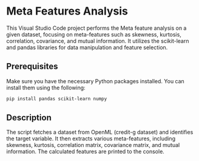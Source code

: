 # Meta Features Analysis

This Visual Studio Code project performs the Meta feature analysis on a given dataset, focusing on meta-features such as skewness, kurtosis, correlation, covariance, and mutual information. It utilizes the scikit-learn and pandas libraries for data manipulation and feature selection.

## Prerequisites

Make sure you have the necessary Python packages installed. You can install them using the following:

```bash
pip install pandas scikit-learn numpy
```

## Description
The script fetches a dataset from OpenML (credit-g dataset) and identifies the target variable. It then extracts various meta-features, including skewness, kurtosis, correlation matrix, covariance matrix, and mutual information. The calculated features are printed to the console.

